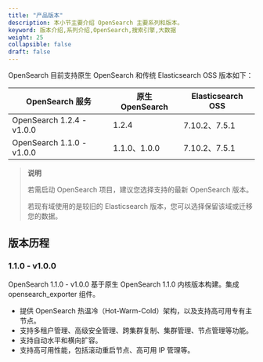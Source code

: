 ```yaml
---
title: "产品版本"
description: 本小节主要介绍 OpenSearch 主要系列和版本。 
keyword: 版本介绍,系列介绍,OpenSearch,搜索引擎,大数据
weight: 25
collapsible: false
draft: false
---
```



OpenSearch 目前支持原生 OpenSearch 和传统 Elasticsearch OSS 版本如下：

| OpenSearch 服务               | 原生 OpenSearch | Elasticsearch OSS |
| -------------------------------------- | ------------- | -------- |
| OpenSearch 1.2.4 - v1.0.0          | 1.2.4        | 7.10.2、7.5.1 |
| OpenSearch 1.1.0 - v1.0.0          | 1.1.0、1.0.0        | 7.10.2、7.5.1 |

> **说明**
> 
> 若需启动 OpenSearch 项目，建议您选择支持的最新 OpenSearch 版本。
> 
> 若现有域使用的是较旧的 Elasticsearch 版本，您可以选择保留该域或迁移您的数据。

## 版本历程
<!--
### 1.2.4 - v1.0.0

OpenSearch 1.2.4 - v1.0.0 基于原生 OpenSearch 1.2.4 内核版本构建。集成 opensearch_exporter v1.2.4、node_exporter v0.18.1、Cerebro v0.9.4 组件。

- 新增 Node Exporter 配置参数，支持对接 Prometheus，提供基于 Exporter 方式的资源状态监控功能。
- 默认开启 OpenSearch Exporter，支持对接 Prometheus，提供基于 Exporter 方式的服务状态监控功能。
- 新增`索引压力`、`索引压力百分比`服务监控指标，丰富服务监控与告警信息。
- 新增 IK 分词插件，支持结巴分词的词库、自定义词典。
- 新增 Cerebro 配置参数，支持 Cerebro 第三方可视化管理工具。
- 集群节点新增 `企业型 e3`云服务器类型。
-->
### 1.1.0 - v1.0.0

OpenSearch 1.1.0 - v1.0.0 基于原生 OpenSearch 1.1.0 内核版本构建。集成 opensearch_exporter 组件。

- 提供 OpenSearch 热温冷（Hot-Warm-Cold）架构，以及支持高可用专有主节点。
- 支持多租户管理、高级安全管理、跨集群复制、集群管理、节点管理等功能。
- 支持自动水平和横向扩容。
- 支持高可用性能，包括滚动重启节点、高可用 IP 管理等。
